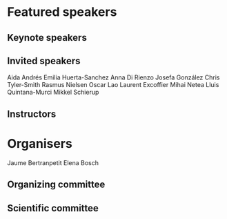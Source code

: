 # Featured speakers

## Keynote speakers


## Invited speakers

Aida Andrés
Emilia Huerta-Sanchez
Anna Di Rienzo
Josefa González
Chris Tyler-Smith
Rasmus Nielsen
Oscar Lao
Laurent Excoffier
Mihai Netea
Lluis Quintana-Murci
Mikkel Schierup

## Instructors


# Organisers

Jaume Bertranpetit
Elena Bosch

## Organizing committee


## Scientific committee
